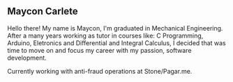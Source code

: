 ## Maycon Carlete
Hello there! My name is Maycon, I'm graduated in Mechanical Engineering. After a many years working as tutor in courses like: C Programming, Arduino, Eletronics and Differential and Integral Calculus, I decided that was time to move on and focus my career with my passion, software development.

Currently working with anti-fraud operations at Stone/Pagar.me.

